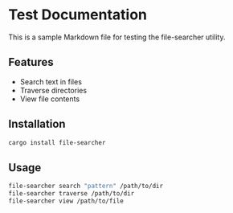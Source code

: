 # Test Documentation

This is a sample Markdown file for testing the file-searcher utility.

## Features

- Search text in files
- Traverse directories
- View file contents

## Installation

```bash
cargo install file-searcher
```

## Usage

```bash
file-searcher search "pattern" /path/to/dir
file-searcher traverse /path/to/dir
file-searcher view /path/to/file
```
